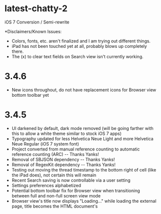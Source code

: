 latest-chatty-2
===============

iOS 7 Conversion / Semi-rewrite

*Disclaimers/Known Issues:
- Colors, fonts, etc. aren't finalized and I am trying out different things.
- iPad has not been touched yet at all, probably blows up completely there.
- The (x) to clear text fields on Search view isn't currently working.

3.4.6
====
- New icons throughout, do not have replacement icons for Browser view bottom toolbar yet

3.4.5
====
- UI darkened by default, dark mode removed (will be going farther with this to allow a white theme similar to stock iOS 7 apps)
- Typography updated for less Helvetica Neue Light and more Helvetica Neue Regular (iOS 7 system font)
- Project converted from manual reference counting to automatic reference counting (ARC) -- Thanks Yanks!
- Removal of SBJSON dependency -- Thanks Yanks!
- Removal of RegexKit dependency -- Thanks Yanks!
- Testing out moving the thread timestamp to the bottom right of cell (like the iPad does), not certain this will remain
- Recent Search saving is now controllable via a user setting
- Settings preferences alphabetized
- Potential bottom toolbar fix for Browser view when transitioning between full and non-full screen view mode
- Browser view's title now displays "Loading..." while loading the external page, title becomes the HTML document's <title> after the page has finished loading
- Better fart randomization
- Search view usable with both orientations again
- Build version added to iOS Settings.app app entry (working on that saved state user option there next)
- Side menu just shows active state on icon instead of entire cell being highlighted now

3.4.4
====
- Uploading images no longer changes the status bar text color to black.
- Post/message body text input on Compose and Send Message views now sizes automatically to fill the view based on the keyboard. The text input animates in size to expand/shrink when the keyboard is open or dismissed.
- Tapping a Recent Search button now bubbles that recent search to the top of the list the next time Recent Search view is accessed.

3.4.3
====
- 1px blue dot beside the chat bubbles in Stories view fixed
- Status bar loading indicator appears/disappears as necessary now
- Loading spinner in Browser view removed completely in favor of the status bar loading indicator (which means there is no loading indicator visible when Browser view is full screen after scrolling down the page). I'd like to make a thin progress bar at the top of the screen similar to iOS 7 Safari in the end.
- Testing an open source component to replace the loading overlays. They are visible when loading a main section, loading a thread, or tagging a thread only for now.
- Super Secret Fart Mode added. This is an easter egg, so don't tell the shack about it! I want someone to find it on their own :) Protip: go to Settings view and try shaking your device

3.4.2
====
- Search view UI has been touched up, search button under the terms/author/parent table has been removed in favor of a top right navigation bar button to do the same thing. This top right button hides when on the "Recent" segment.
- Browser view now hides all bars (status bar, nav bar, tool bar) when starting to scroll down a page above a certain velocity. Starting a scroll back up the page with a certain velocity will bring back the bars. It's kind of like iOS 7 Safari but not as good because I suck.

3.4.1
====
- Open source pull to refresh component ditched in favor of built-in SDK refresh control (no more "last refresh" date label though however)
- SDK refresh control stays visible until refresh completes and the loading overlay is not used during refresh
- Thread/replies separator bar and all buttons are swipe-able up/down to move bar
- Thread/replies now even spaces all buttons and ditched the grippy handle in the center due to the above change
- Bunch of under the cover memory management clean up crap, it could be crashy?
- Settings now pans text fields into view when focused, and animates the keyboard away on touch scroll
- New app icon

3.4.0
====
- Initial iOS 7 rewrite build
